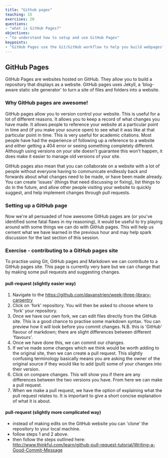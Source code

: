 ```yaml
---
title: "Github pages"
teaching: 15
exercises: 20
questions:
- "what is GitHub Pages?"
objectives:
- "to understand how to setup and use GitHub Pages"
keypoints:
- "GitHub Pages use the Git/GitHub workflow to help you build webpages"
---
```

## GitHub Pages

GitHub Pages are websites hosted on GitHub. They allow you to build a repository that displays as a website. GitHub pages uses Jekyll, a 'blog-aware static site generator' to turn a site of files and folders into a website.

### Why GitHub pages are awesome!

GitHub pages allow you to version control your website. This is useful for a lot of different reasons. It allows you to keep a record of what changes you have made. It allows people to reference your website at a particular point in time and (if you make your source open) to see what it was like at that particular point in time. This is very useful for academic citations. Most people have had the experience of following up a reference to a website and either getting a 404 error or seeing something completely different. Although using versions on your site doesn't guarantee this won't happen, it does make it easier to manage old versions of your site.

GitHub pages also mean that you can collaborate on a website with a lot of people without everyone having to communicate endlessly back and forwards about what changes need to be made, or have been made already. You can create 'issues' (things that need discussing or fixing), list things to do in the future, and allow other people visiting your website to quickly suggest, and help implement changes through pull requests.

### Setting up a GitHub page

Now we're all persuaded of how awesome GitHub pages are (or you've identified some fatal flaws in my reasoning), it would be useful to try playing around with some things we can do with GitHub pages. This will help us cement what we have learned in the previous hour and may help spark discussion for the last section of this session.

### Exercise - contributing to a GitHub pages site

To practise using Git, GitHub pages and Markdown we can contribute to a GitHub pages site. This page is currently very bare but we can change that by making some pull requests and suggesting changes.

#### pull-request (slightly easier way)
1. Navigate to the https://github.com/davanstrien/week-three-library-carpentry
2. Click on 'fork' repository. You will then be asked to choose where to 'fork' your repository.
3. Once we have our own fork, we can edit files directly from the GitHub site. This is a good chance to practise some markdown syntax. You can preview how it will look before you commit changes. N.B. this is 'GitHub' flavour of markdown; there are slight differences between different 'flavours'.
4. Once we have done this, we can commit our changes.
5. If we've made some changes which we think would be worth adding to the original site, then we can create a pull request. This slightly confusing terminology basically means you are asking the owner of the original source if they would like to add (pull) some of your changes into their version.
6. Click on compare changes. This will show you if there are any differences between the two versions you have. From here we can make a pull request.
7. When we make a pull request, we have the option of explaining what the pull request relates to. It is important to give a short concise explanation of what it is about.

#### pull-request (slightly more complicated way)
* instead of making edits on the GitHub website you can 'clone' the repository to your local machine.
* follow steps 1 and 2 above.
* then follow the steps outlined here: http://www.thinkful.com/learn/github-pull-request-tutorial/Writing-a-Good-Commit-Message
